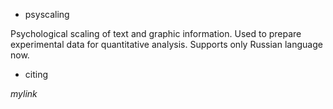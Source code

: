 <!---
title: "README"
date: '2022-09-01'
author: "С. В. Морозова"
--->
- psyscaling

Psychological scaling of text and graphic information. Used to prepare experimental data for quantitative analysis. Supports only Russian language now.

- сiting

*mylink*
